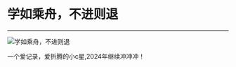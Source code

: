 <!--
 * @Author: 蔡鑫 1058360098@qq.com
 * @Date: 2023-11-29 15:12:32
 * @LastEditors: 蔡鑫 1058360098@qq.com
 * @LastEditTime: 2024-01-10 14:55:19
 * @FilePath: \docsify\docs\README.md
 * @Description: 这是默认设置,请设置`customMade`, 打开koroFileHeader查看配置 进行设置: https://github.com/OBKoro1/koro1FileHeader/wiki/%E9%85%8D%E7%BD%AE
-->
# 学如乘舟，不进则退
---

![学如乘舟，不进则退](//cdn.jsdelivr.net/gh/caix-github/pics-storage/scenery.jpg)

一个爱记录，爱折腾的小c星,2024年继续冲冲冲！

